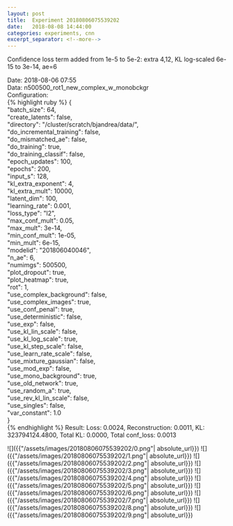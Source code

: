 ```yaml
---
layout: post
title:  Experiment 20180806075539202
date:   2018-08-08 14:44:00
categories: experiments, cnn
excerpt_separator: <!--more-->
---
```

Confidence loss term added from 1e-5 to 5e-2: extra 4,12, KL log-scaled 6e-15 to 3e-14, ae=6  

 <!--more-->
Date: 2018-08-06 07:55  
Data: n500500_rot1_new_complex_w_monobckgr  
Configuration:   
{% highlight ruby %}
{  
    "batch_size": 64,   
    "create_latents": false,   
    "directory": "/cluster/scratch/bjandrea/data/",   
    "do_incremental_training": false,   
    "do_mismatched_ae": false,   
    "do_training": true,   
    "do_training_classif": false,   
    "epoch_updates": 100,   
    "epochs": 200,   
    "input_s": 128,   
    "kl_extra_exponent": 4,   
    "kl_extra_mult": 10000,   
    "latent_dim": 100,   
    "learning_rate": 0.001,   
    "loss_type": "l2",   
    "max_conf_mult": 0.05,   
    "max_mult": 3e-14,   
    "min_conf_mult": 1e-05,   
    "min_mult": 6e-15,   
    "modelid": "201806040046",   
    "n_ae": 6,   
    "numimgs": 500500,   
    "plot_dropout": true,   
    "plot_heatmap": true,   
    "rot": 1,   
    "use_complex_background": false,   
    "use_complex_images": true,   
    "use_conf_penal": true,   
    "use_deterministic": false,   
    "use_exp": false,   
    "use_kl_lin_scale": false,   
    "use_kl_log_scale": true,   
    "use_kl_step_scale": false,   
    "use_learn_rate_scale": false,   
    "use_mixture_gaussian": false,   
    "use_mod_exp": false,   
    "use_mono_background": true,   
    "use_old_network": true,   
    "use_random_a": true,   
    "use_rev_kl_lin_scale": false,   
    "use_singles": false,   
    "var_constant": 1.0  
}  
{% endhighlight %}
Result: Loss: 0.0024, Reconstruction: 0.0011, KL: 323794124.4800, Total KL: 0.0000,  Total conf_loss: 0.0013  

![]({{"/assets/images/20180806075539202/0.png"| absolute_url}})
![]({{"/assets/images/20180806075539202/1.png"| absolute_url}})
![]({{"/assets/images/20180806075539202/2.png"| absolute_url}})
![]({{"/assets/images/20180806075539202/3.png"| absolute_url}})
![]({{"/assets/images/20180806075539202/4.png"| absolute_url}})
![]({{"/assets/images/20180806075539202/5.png"| absolute_url}})
![]({{"/assets/images/20180806075539202/6.png"| absolute_url}})
![]({{"/assets/images/20180806075539202/7.png"| absolute_url}})
![]({{"/assets/images/20180806075539202/8.png"| absolute_url}})
![]({{"/assets/images/20180806075539202/9.png"| absolute_url}})
